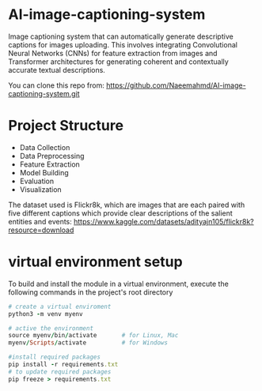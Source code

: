 # AI-image-captioning-system
Image captioning system that can automatically generate descriptive captions for images uploading. This involves integrating Convolutional Neural Networks (CNNs) for feature extraction from images and Transformer architectures for generating coherent and contextually accurate textual descriptions.

You can clone this repo from: https://github.com/Naeemahmd/AI-image-captioning-system.git

# Project Structure
- Data Collection
- Data Preprocessing
- Feature Extraction
- Model Building
- Evaluation
- Visualization

The dataset used is Flickr8k, which are images that are each paired with five different captions which provide clear descriptions of the salient entities and events: https://www.kaggle.com/datasets/adityajn105/flickr8k?resource=download

# virtual environment setup
To build and install the module in a virtual environment, execute the following commands in the project's root directory

```ruby
# create a virtual enviroment     
python3 -m venv myenv

# active the environment
source myenv/bin/activate       # for Linux, Mac
myenv/Scripts/activate          # for Windows

#install required packages
pip install -r requirements.txt
# to update required packages
pip freeze > requirements.txt

```